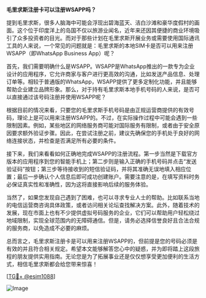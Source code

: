 **毛里求斯注册卡可以注册WSAPP吗？**

提到毛里求斯，很多人脑海中可能会浮现出碧海蓝天、洁白沙滩和豪华度假村的画面。这个位于印度洋上的岛国不仅以旅游业闻名，近年来还因其便捷的商业环境吸引了众多投资者的目光。而对于那些计划在毛里求斯开展业务或需要使用国际通讯工具的人来说，一个常见的问题就是：毛里求斯的本地SIM卡是否可以用来注册WSAPP（即WhatsApp Business App）呢？

首先，我们需要明确什么是WSAPP。WSAPP是WhatsApp推出的一款专为企业设计的应用程序，它允许商家与客户进行更高效的沟通，比如发送产品信息、处理订单等。相较于普通版的WhatsApp，WSAPP提供了更多定制化功能，并且能够帮助企业建立品牌形象。那么，对于持有毛里求斯本地手机号码的人来说，是否可以直接通过该号码注册并使用WSAPP呢？

根据目前的情况来看，只要您的毛里求斯手机号码是由正规运营商提供的有效号码，理论上是可以用来注册WSAPP的。不过，在实际操作过程中可能会遇到一些限制因素。例如，某些地区的网络服务商可能对国际服务有限制，或者由于安全原因要求额外验证步骤。因此，在尝试注册之前，建议先确保您的手机处于良好的网络连接状态，并检查是否满足所有必要的条件。

接下来，我们来看看如何正确地完成WSAPP的注册流程。第一步当然是下载官方版本的应用程序到您的智能手机上；第二步则是输入正确的手机号码并点击“发送验证码”按钮；第三步等待接收到的短信验证码，并将其准确无误地填入相应位置；最后一步确认个人信息后即可成功创建账户。需要注意的是，在填写资料时务必保证真实性和准确性，因为这将直接影响后续的服务体验。

当然了，如果您发现自己遇到了困难，也可以寻求专业人士的帮助。比如联系当地的电信运营商咨询具体政策，或者访问相关论坛查找解决方案。此外，随着技术的发展，现在市面上也有不少提供虚拟号码服务的企业，它们可以帮助用户轻松绕过地域限制，实现全球范围内的无障碍通信。但是，请务必选择信誉良好且合法合规的服务商，以免造成不必要的麻烦。

总而言之，毛里求斯注册卡是可以用来注册WSAPP的，但前提是您的号码必须是有效的并且符合相关规定。希望本文能够解答您心中的疑惑，并为即将踏上这段旅程的朋友提供实用指南。无论您是为了拓展事业还是仅仅想享受更加便利的生活方式，相信毛里求斯都会给您带来惊喜！

[[TG💪+ @esim1088](https://t.me/s/esim1088)]

![Image](https://i.postimg.cc/4NQfJmqS/Snipaste-2025-05-13-00-14-12.png)